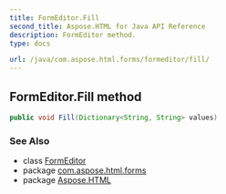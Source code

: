 ```yaml
---
title: FormEditor.Fill
second_title: Aspose.HTML for Java API Reference
description: FormEditor method. 
type: docs

url: /java/com.aspose.html.forms/formeditor/fill/
---
```

## FormEditor.Fill method

```java
public void Fill(Dictionary<String, String> values)
```

### See Also

* class [FormEditor](../)
* package [com.aspose.html.forms](../../../com.aspose.html.forms/)
* package [Aspose.HTML](../../../)
